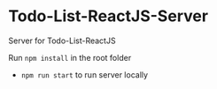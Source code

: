 # Todo-List-ReactJS-Server

Server for Todo-List-ReactJS

Run `npm install` in the root folder

* `npm run start` to run server locally
